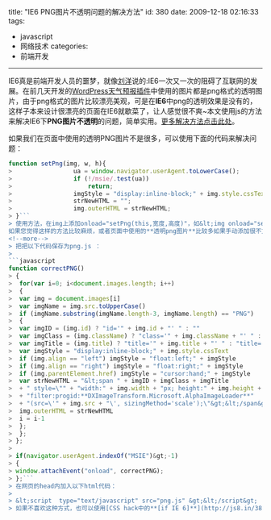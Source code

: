 title: "IE6 PNG图片不透明问题的解决方法"
id: 380
date: 2009-12-18 02:16:33
tags:
- javascript
- 网络技术
categories:
- 前端开发
---
IE6真是前端开发人员的噩梦，就像[刘洋](http://oncoding.cn)说的:IE6一次又一次的阻碍了互联网的发展。在前几天开发的[WordPress天气预报插件](http://js8.in/wordpress-weather)中使用的图片都是png格式的透明图片，由于png格式的图片比较漂亮美观，可是在**IE6**中png的透明效果是没有的，这样子本来设计很漂亮的页面在IE6就歇菜了，让人感觉很不爽~本文使用js的方法来解决IE6下**PNG图片不透明**的问题，简单实用。[更多解决方法点击此处](http://js8.in/448.html "png在IE6下透明的几种方法")。

如果我们在页面中使用的透明PNG图片不是很多，可以使用下面的代码来解决问题：
> 
```javascript
function setPng(img, w, h){
>                 ua = window.navigator.userAgent.toLowerCase();
>                 if (!/msie/.test(ua))
>                     return;
>                 imgStyle = "display:inline-block;" + img.style.cssText;
>                 strNewHTML = "";
>                 img.outerHTML = strNewHTML;
> }```
> 使用方法，在img上添加onload="setPng(this,宽度,高度)"，如&lt;img onload="setPng(this,98,78)" src="" /&gt;
如果您觉得这样的方法比较麻烦，或者页面中使用的**透明png图片**比较多如果手动添加很不方便的时候，可是使用下面的代码来解决问题。
<!--more-->
> 把把以下代码保存为png.js ：
> 
```javascript
function correctPNG()
> {
>  for(var i=0; i<document.images.length; i++)
>  {
>  var img = document.images[i]
>  var imgName = img.src.toUpperCase()
>  if (imgName.substring(imgName.length-3, imgName.length) == "PNG")
>  {
>  var imgID = (img.id) ? "id='" + img.id + "' " : ""
>  var imgClass = (img.className) ? "class='" + img.className + "' " : ""
>  var imgTitle = (img.title) ? "title='" + img.title + "' " : "title='" + img.alt + "' "
>  var imgStyle = "display:inline-block;" + img.style.cssText
>  if (img.align == "left") imgStyle = "float:left;" + imgStyle
>  if (img.align == "right") imgStyle = "float:right;" + imgStyle
>  if (img.parentElement.href) imgStyle = "cursor:hand;" + imgStyle
>  var strNewHTML = "&lt;span " + imgID + imgClass + imgTitle
>  + " style=\"" + "width:" + img.width + "px; height:" + img.height + "px;" + imgStyle + ";"
>  + "filter:progid:**DXImageTransform.Microsoft.AlphaImageLoader**"
>  + "(src=\'" + img.src + "\', sizingMethod='scale');\"&gt;&lt;/span&gt;"
>  img.outerHTML = strNewHTML
>  i = i-1
>  };
>  };
> }; 
> 
> if(navigator.userAgent.indexOf("MSIE")&gt;-1)
> {
> window.attachEvent("onload", correctPNG);
> };```
> 在网页的head内加入以下html代码：
> 
> &lt;script  type="text/javascript" src="png.js" &gt;&lt;/script&gt;
> 如果不喜欢这种方式，也可以使用[CSS hack中的**[if IE 6]**](http://js8.in/381.html)条件注释来区分**IE6**跟其他的浏览器，详情点击《[使用if IE hack注释解决CSS以及JS的兼容问题](http://js8.in/381.html)》